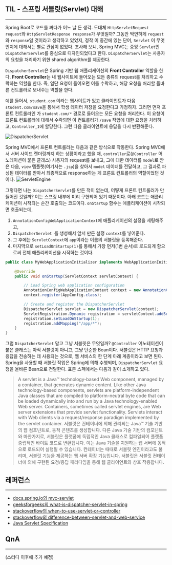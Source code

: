 ## TIL - 스프링 서블릿(Servlet) 대해
---
Spring Boot로 코드를 짜다가 어느 날 든 생각. 도대체 `HttpServletRequest request`와 `HttpServletResponse response`가 무엇일까?  그동안 막연하게 `request`와 `response`일 것이라고 생각하고 있었지, 정작 이 중간에 있는 단어, `Servlet` 이 무엇인지에 대해서는 별로 관심이 없었다.
조사해 보니, Spring MVC는 중앙 `Servlet`인 `DispatcherServlet`를 중심으로 디자인되었다고 한다. `DispatcherServlet`는 사용자의 요청을 처리하기 위한 shared algorithm를 제공한다. 

`DispatcherServlet`은 Spring 기반 웹 애플리케이션의 **Front Controller** 역할을 한다. **Front Controller**는 내 웹사이트에 들어오는 모든 종류의 request를 처리하고 수락하는 역할을 한다. 즉, 일단 요청이 들어오면 이를 수락하고, 해당 요청을 처리할 올바른 컨트롤러로 보내주는 역할을 한다.

예를 들어서, `student.com` 이라는 웹사이트가 있고 클라이언트가 다음 `student.com/save`을 통해서 학생 데이터 저장을 요청한다고 가정하자. 그러면 먼저 프론트 컨트롤러인 가 `student.com/*` 경로로 들어오는 모든 요청을 처리한다. 이 요청이 프론트 컨트롤러에 대해서 수락되면 이 컨트롤러가 `/save` 작업에 대한 요청을 처리하고,  `Controller_1`에 할당한다. 그런 다음 클라이언트에 응답을 다시 반환해준다.

![DispatcherServlet](https://github.com/JeonHaeseung/SpringBootTILStudy/assets/89632139/ed1ff7f8-4a4a-481f-9ac3-e7fdfeb59ade)

Spring MVC에서 프론트 컨트롤러는 다음과 같은 방식으로 작동한다. Spring MVC에서 서버 사이드 랜더링까지 하는 상황이라고 했을 때, `controller`로(`@Controller` 어노테이션이 붙은 클래스) 사용자의 request를 보내고, 그에 대한 데이터를 `model`로 받은 다음, `view` 템플렛(여기서는 `.jsp`)을 찾아서 `model` 데이터를 전달하고, 그 결과로 파싱된 데이터를 받아서 최종적으로 response하는 게 프론트 컨트롤러의 역할이었던 것이다. 
![ServletEngine](https://github.com/JeonHaeseung/TodayILearnStudy/assets/89632139/3ab8f973-e9bb-417b-907c-126d575cb101)

그렇다면 나는 `DispatcherServlet`를 만든 적이 없는데, 어떻게 프론트 컨트롤러가 만들어진 것일까?
이는 스프링 내부에 미리 구현되어 있기 때문이다. 아래 코드는 애플리케이션이 시작되는 순간 호출되는 코드이다. `onStartup` 함수는 애플리케이션이 시작되면 호출되는데,
1) `AnnotationConfigWebApplicationContext`에 애플리케이션의 설정을 세팅해주고,
2)  `DispatcherServlet `를 생성해서 앞서 만든 설정 `context`를 넣어준다. 
3) 그 후에는 `ServletContext`에 `app`이라는 이름의 서블릿을 등록해준다. 
4) 마지막으로 `setLoadOnStartup(1)`를 통해서 가장 먼저(1번 순서)로 로드되게 함으로써 전체 애플리케이션을 시작하는 것이다.

``` java
public class MyWebApplicationInitializer implements WebApplicationInitializer {

	@Override
	public void onStartup(ServletContext servletContext) {

		// Load Spring web application configuration
		AnnotationConfigWebApplicationContext context = new AnnotationConfigWebApplicationContext();
		context.register(AppConfig.class);

		// Create and register the DispatcherServlet
		DispatcherServlet servlet = new DispatcherServlet(context);
		ServletRegistration.Dynamic registration = servletContext.addServlet("app", servlet);
		registration.setLoadOnStartup(1);
		registration.addMapping("/app/*");
	}
}
```

그럼 `DispatcherServlet` 말고 그냥 서블릿은 무엇일까? `@Controller` 어노테이션이 붙은 클래스는 아직 서블릿이 아니고, 그냥 단순한 Bean이다. 서블릿은 HTTP 요청과 응답을 전송하는 데 사용되는 것으로, 웹 서비스의 한 단계 아래 계층이라고 보면 된다. Spring을 사용할 때 서블릿 작업은 Spring에 의해 수행되며, `DispatcherServlet` 요청을 올바른 Bean으로 전달한다. 표준 스펙에서는 다음과 같이 소개하고 있다.
> A servlet is a Java™ technology-based Web component, managed by a container, that generates dynamic content. Like other Java technology-based components, servlets are platform-independent Java classes that are compiled to platform-neutral byte code that can be loaded dynamically into and run by a Java technology-enabled Web server. Containers, sometimes called servlet engines, are Web server extensions that provide servlet functionality. Servlets interact with Web clients via a request/response paradigm implemented by the servlet container.
> 서블릿은 컨테이너에 의해 관리되는 Java™ 기술 기반의 웹 컴포넌트로, 동적 콘텐츠를 생성합니다. 다른 Java 기술 기반의 컴포넌트와 마찬가지로, 서블릿은 플랫폼에 독립적인 Java 클래스로 컴파일되어 플랫폼 중립적인 바이트 코드로 변환됩니다. 이는 Java 기술을 지원하는 웹 서버에 동적으로 로드되어 실행될 수 있습니다. 컨테이너는 때때로 서블릿 엔진이라고도 불리며, 서블릿 기능을 제공하는 웹 서버 확장 기능입니다. 서블릿은 서블릿 컨테이너에 의해 구현된 요청/응답 패러다임을 통해 웹 클라이언트와 상호 작용합니다.

## 레퍼런스
---
- [docs.spring.io의 mvc-servlet](https://docs.spring.io/spring-framework/reference/web/webmvc/mvc-servlet.html)
- [geeksforgeeks의 what-is-dispatcher-servlet-in-spring](https://www.geeksforgeeks.org/what-is-dispatcher-servlet-in-spring/)
- [stackoverflow의 when-to-use-servlet-or-controller](https://stackoverflow.com/questions/16439249/when-to-use-servlet-or-controller)
- [stackoverflow의 difference-between-servlet-and-web-service](https://stackoverflow.com/questions/5930795/difference-between-servlet-and-web-service)
- [Java Servlet Specification](https://javaee.github.io/servlet-spec/DOWNLOADS.html)

## QnA
---
(스터디 이후에 추가 예정)
